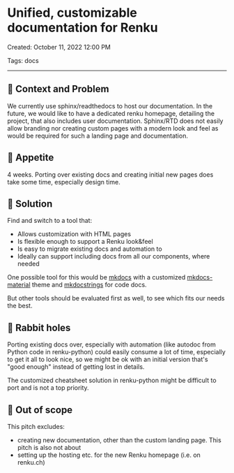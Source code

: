 # Unified, customizable documentation for Renku

Created: October 11, 2022 12:00 PM

Tags: docs

---

## 🤔 Context and Problem

We currently use sphinx/readthedocs to host our documentation. In the future,
we would like to have a dedicated renku homepage, detailing the project, that
also includes user documentation. Sphinx/RTD does not easily allow branding
nor creating custom pages with a modern look and feel as would be required for
such a landing page and documentation.

## 🍴 Appetite

4 weeks. Porting over existing docs and creating initial new pages does take
some time, especially design time.

## 🎯 Solution

Find and switch to a tool that:

- Allows customization with HTML pages
- Is flexible enough to support a Renku look&feel
- Is easy to migrate existing docs and automation to
- Ideally can support including docs from all our components, where needed

One possible tool for this would be [mkdocs](https://www.mkdocs.org/) with a
customized [mkdocs-material](https://squidfunk.github.io/mkdocs-material/)
theme and [mkdocstrings](https://mkdocstrings.github.io/) for code docs.

But other tools should be evaluated first as well, to see which fits our needs
the best.

## 🐰 Rabbit holes

Porting existing docs over, especially with automation (like autodoc from Python
code in renku-python) could easily consume a lot of time, especially to get it
all to look nice, so we might be ok with an initial version that's "good enough"
instead of getting lost in details.

The customized cheatsheet solution in renku-python might be difficult to port and
is not a top priority.

## 🙅 Out of scope

This pitch excludes:

- creating new documentation, other than the custom landing page. This pitch is also not about
- setting up the hosting etc. for the new Renku homepage (i.e. on renku.ch)
